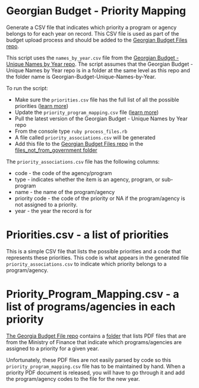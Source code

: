 # Georgian Budget - Priority Mapping
Generate a CSV file that indicates which priority a program or agency belongs to for each year on record. This CSV file is used as part of the budget upload process and should be added to the [Georgian Budget Files repo](https://github.com/JumpStartGeorgia/Georgian-Budget-Files).

This script uses the `names_by_year.csv` file from the [Georgian Budget - Unique Names by Year repo](https://github.com/JumpStartGeorgia/Georgian-Budget-Unique-Names-by-Year). The script assumes that the Georgian Budget - Unique Names by Year repo is in a folder at the same level as this repo and the folder name is Georgian-Budget-Unique-Names-by-Year.

To run the script:
* Make sure the `priorities.csv` file has the full list of all the possible priorities ([learn more](#prioritiescsv---a-list-of-priorities))
* Update the `priority_program_mapping.csv` file ([learn more](#priority_program_mappingcsv---a-list-of-programsagencies-in-each-priority)) 
* Pull the latest version of the Georgian Budget - Unique Names by Year repo
* From the console type `ruby process_files.rb`
* A file called `priority_associations.csv` will be generated
* Add this file to the [Georgian Budget Files repo](https://github.com/JumpStartGeorgia/Georgian-Budget-Files) in the [files_not_from_government folder](https://github.com/JumpStartGeorgia/Georgian-Budget-Files/tree/master/files_not_from_government)

The `priority_associations.csv` file has the following columns:
* code - the code of the agency/program
* type - indicates whether the item is an agency, program, or sub-program
* name - the name of the program/agency
* priority code - the code of the priority or NA if the program/agency is not assigned to a priority.
* year - the year the record is for


# Priorities.csv - a list of priorities
This is a simple CSV file that lists the possible priorities and a code that represents these priorities. This code is what appears in the generated file `priority_associations.csv` to indicate which priority belongs to a program/agency.

# Priority_Program_Mapping.csv - a list of programs/agencies in each priority
[The Georgia Budget File repo](https://github.com/JumpStartGeorgia/Georgian-Budget-Files) contains a [folder](https://github.com/JumpStartGeorgia/Georgian-Budget-Files/tree/master/files_from_government/priority_pdfs) that lists PDF files that are from the Ministry of Finance that indicate which programs/agencies are assigned to a priority for a given year. 

Unfortunately, these PDF files are not easily parsed by code so this `priority_program_mapping.csv` file has to be maintained by hand. When a priority PDF document is released, you will have to go through it and add the program/agency codes to the file for the new year.
